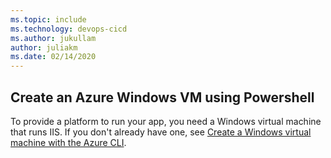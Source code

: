 ```yaml
---
ms.topic: include
ms.technology: devops-cicd
ms.author: jukullam
author: juliakm
ms.date: 02/14/2020
---
```


## Create an Azure Windows VM using Powershell

To provide a platform to run your app, you need a Windows virtual machine that runs IIS. If you don't already have one, see [Create a Windows virtual machine with the Azure CLI](/azure/virtual-machines/windows/quick-create-cli).
